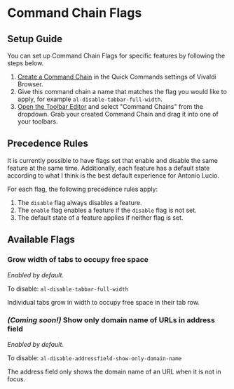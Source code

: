 # Command Chain Flags

## Setup Guide

You can set up Command Chain Flags for specific features by following the steps below.

1. [Create a Command Chain](https://help.vivaldi.com/desktop/shortcuts/command-chains/#Create_a_Command_Chain) in the Quick Commands settings of Vivaldi Browser.
2. Give this command chain a name that matches the flag you would like to apply, for example `al-disable-tabbar-full-width`.
3. [Open the Toolbar Editor](https://help.vivaldi.com/desktop/appearance-customization/edit-toolbars/#Customize_toolbars) and select "Command Chains" from the dropdown. Grab your created Command Chain and drag it into one of your toolbars.

## Precedence Rules

It is currently possible to have flags set that enable and disable the same feature at the same time. Additionally, each feature has a default state according to what I think is the best default experience for Antonio Lucio.

For each flag, the following precedence rules apply:

1. The `disable` flag always disables a feature.
2. The `enable` flag enables a feature if the `disable` flag is not set.
3. The default state of a feature applies if neither flag is set.

## Available Flags

### Grow width of tabs to occupy free space

*Enabled by default.*

To disable: `al-disable-tabbar-full-width`

Individual tabs grow in width to occupy free space in their tab row.

### *(Coming soon!)* Show only domain name of URLs in address field

*Enabled by default.*

To disable: `al-disable-addressfield-show-only-domain-name`

The address field only shows the domain name of an URL when it is not in focus.
